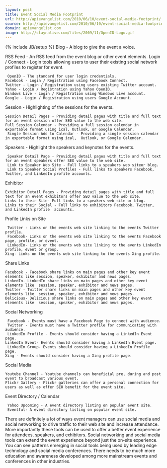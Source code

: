 ```yaml
---
layout: post
title: Event Social Media Footprint
url: http://apievangelist.com/2010/06/10/event-social-media-footprint/
source: http://apievangelist.com/2010/06/10/event-social-media-footprint/
domain: apievangelist.com
image: http://staynalive.com/files/2009/11/OpenID-Logo.gif
---
```

{% include JB/setup %}
Blog - A blog to give the event a voice.

RSS Feed - An RSS feed from the event blog or other event elements.
 Login / Connect - Login tools allowing users to user their existing social network profiles to register for event.



	 OpenID - The standard for user login credentials.
	Facebook - Login / Registration using Facebook Connect.
	Twitter - Login / Registration using users existing Twitter account.
	Yahoo - Login / Registration using Yahoo OpenID.
	Windows Live - Login / Registration using Windows Live account.
	Google - Login / Registration using users Google Account.

Session - Highlighting of the sessions for the events.


	Session Detail Pages - Providing detail pages with title and full text for an event session offer SEO value to the web site.
	Full Session Calendar - Providing a full session calendar in exportable format using ical, Outlook, or Google Calendar.
	 Single Session Add to Calendar - Providing a single session calendar in exportable format using ical,  Outlook, or Google Calendar.

Speakers - Highlight the speakers and keynotes for the events.

	 Speaker Detail Page - Providing detail pages with title and full text for an event speakers offer SEO value to the web site.
	 Link to Speaker Web Site - Full links to a speakers web siteor blog.
	 Link to Speaker Social Profiles - Full links to speakers Facebook, Twitter, and LinkedIn profile accounts.

 Exhibitor 

	Exhibitor Detail Pages - Providing detail pages with title and full text for an event exhibitors offer SEO value to the web site.
	Links to their Site- Full links to a speakers web site or blog.
	Links to their Social - Full links to exhibitors Facebook, Twitter, and LinkedIn profile  accounts.

Profile Links on Site 

	 Twitter - Links on the events web site linking to the events Twitter profile.
	 Facebook- Links on the events web site linking to the events Facebook page, profile, or event.
	 LinkedIn- Links on the events web site linking to the events LinkedIn profile, event or group.
	Xing- Links on the events web site linking to the events Xing profile.

Share Links

	Facebook - Facebook share links on main pages and other key event elements like session, speaker, exhibitor and news pages.
	LinkedIn- LinkedIn share links on main pages and other key event elements like  session, speaker, exhibitor and news pages.
	Twitter - Twitter share links on main pages and other key event elements like  session, speaker, exhibitor and news pages.
	Delicious- Delicious share links on main pages and other key event  elements like  session, speaker, exhibitor and news pages.

Social Networking

	 Facebook - Events must have a Facebook Page to connect with audience.
	 Twitter - Events must have a Twitter profile for communicating with audience.
	 LinkedIn Profile - Events should consider having a LinkedIn Event page.
	LinkedIn Event- Events should consider having a LinkedIn Event page.
	 LinkedIn Group- Events should consider having a LinkedIn Profile page.
	Xing - Events should consider having a Xing profile page.

Social Media

	Youtube Channel - Youtube channels can beneficial pre, during and post event to broadcast various event.
	Flickr Gallery - Flickr galleries can offer a personal connection for users as well as offer SEO benefit for the event site.

Event Directory / Calendar

	 Yahoo Upcoming - A event directory listing on popular event site.
	 Eventful- A event directory listing on popular event site.

There are definitely a lot of ways event managers can use social media and social networking to drive traffic to their web site and increase attendance. More importantly these tools can be used to offer a better event experience for attendees, speakers, and exhibitors.
Social networking and social media tools can extend the event experience beyond just the on-site experience. You can see patterns emerging in social tools being used by leading edge technology and social media conferences. There needs to be much more education and awareness developed among more mainstream events and conferences in other industries.